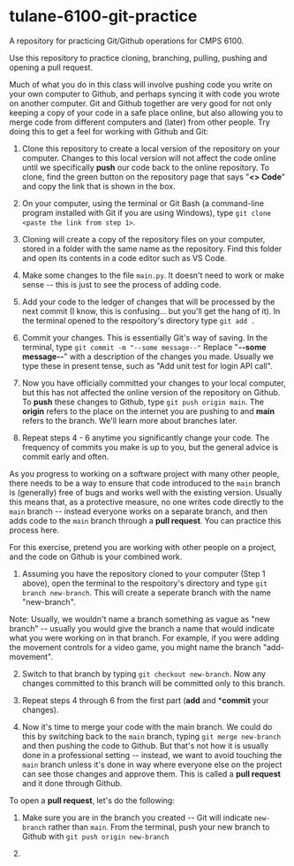 # tulane-6100-git-practice
A repository for practicing Git/Github operations for CMPS 6100.

Use this repository to practice cloning, branching, pulling, pushing and opening a pull request.

Much of what you do in this class will involve pushing code you write on your own computer to Github, and perhaps syncing it with code you wrote on another computer. Git and Github together are very good for not only keeping a copy of your code in a safe place online, but also allowing you to merge code from different computers and (later) from other people. Try doing this to get a feel for working with Github and Git:

1. Clone this repository to create a local version of the repository on your computer. Changes to this local version will not affect the code online until we specifically **push** our code back to the online repository. To clone, find the green button on the repository page that says "**<> Code**" and copy the link that is shown in the box.

2. On your computer, using the terminal or Git Bash (a command-line program installed with Git if you are using Windows), type `git clone <paste the link from step 1>`.

3. Cloning will create a copy of the repository files on your computer, stored in a folder with the same name as the repository. Find this folder and open its contents in a code editor such as VS Code.

4. Make some changes to the file `main.py`. It doesn't need to work or make sense -- this is just to see the process of adding code.

5. Add your code to the ledger of changes that will be processed by the next commit (I know, this is confusing... but you'll get the hang of it). In the terminal opened to the respoitory's directory type `git add .`

6. Commit your changes. This is essentially Git's way of saving. In the terminal, type `git commit -m "--some message--"` Replace "**--some message--**" with a description of the changes you made. Usually we type these in present tense, such as "Add unit test for login API call".

7. Now you have officially committed your changes to your local computer, but this has not affected the online version of the repository on Github. To **push** these changes to Github, type `git push origin main`. The **origin** refers to the place on the internet you are pushing to and **main** refers to the branch. We'll learn more about branches later.

8. Repeat steps 4 - 6 anytime you significantly change your code. The frequency of commits you make is up to you, but the general advice is commit early and often.

As you progress to working on a software project with many other people, there needs to be a way to ensure that code introduced to the `main` branch is (generally) free of bugs and works well with the existing version. Usually this means that, as a protective measure, no one writes code directly to the `main` branch -- instead everyone works on a separate branch, and then adds code to the `main` branch through a **pull request**. You can practice this process here.

For this exercise, pretend you are working with other people on a project, and the code on Github is your combined work.

1. Assuming you have the repository cloned to your computer (Step 1 above), open the terminal to the respoitory's directory and type `git branch new-branch`. This will create a seperate branch with the name "new-branch". 

Note: Usually, we wouldn't name a branch something as vague as "new branch" -- usually you would give the branch a name that would indicate what you were working on in that branch. For example, if you were adding the movement controls for a video game, you might name the branch "add-movement".

2. Switch to that branch by typing `git checkout new-branch`. Now any changes committed to this branch will be committed only to this branch.

3. Repeat steps 4 through 6 from the first part (**add** and ***commit** your changes).

4. Now it's time to merge your code with the main branch. We could do this by switching back to the `main` branch, typing `git merge new-branch` and then pushing the code to Github. But that's not how it is usually done in a professional setting -- instead, we want to avoid touching the `main` branch unless it's done in way where everyone else on the project can see those changes and approve them. This is called a **pull request** and it done through Github.

To open a **pull request**, let's do the following:

1. Make sure you are in the branch you created -- Git will indicate `new-branch` rather than `main`. From the terminal, push your new branch to Github with `git push origin new-branch`

2. 


